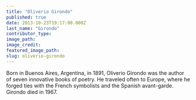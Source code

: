 ```yaml
---
title: "Oliverio Girondo"
published: true
date: 2013-10-23T19:17:00.000Z
last_name: "Girondo"
contributor_type:
image_path:
image_credit:
featured_image_path:
slug: oliverio-girondo
---
```


Born in Buenos Aires, Argentina, in 1891, Oliverio Girondo was the author of seven innovative books of poetry. He traveled often to Europe, where he forged ties with the French symbolists and the Spanish avant-garde. Girondo died in 1967.

